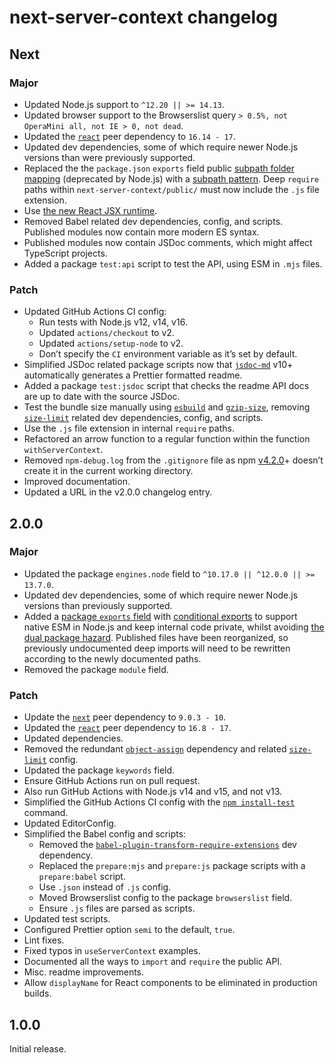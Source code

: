 # next-server-context changelog

## Next

### Major

- Updated Node.js support to `^12.20 || >= 14.13`.
- Updated browser support to the Browserslist query `> 0.5%, not OperaMini all, not IE > 0, not dead`.
- Updated the [`react`](https://npm.im/react) peer dependency to `16.14 - 17`.
- Updated dev dependencies, some of which require newer Node.js versions than were previously supported.
- Replaced the the `package.json` `exports` field public [subpath folder mapping](https://nodejs.org/api/packages.html#packages_subpath_folder_mappings) (deprecated by Node.js) with a [subpath pattern](https://nodejs.org/api/packages.html#packages_subpath_patterns). Deep `require` paths within `next-server-context/public/` must now include the `.js` file extension.
- Use [the new React JSX runtime](https://reactjs.org/blog/2020/09/22/introducing-the-new-jsx-transform.html).
- Removed Babel related dev dependencies, config, and scripts. Published modules now contain more modern ES syntax.
- Published modules now contain JSDoc comments, which might affect TypeScript projects.
- Added a package `test:api` script to test the API, using ESM in `.mjs` files.

### Patch

- Updated GitHub Actions CI config:
  - Run tests with Node.js v12, v14, v16.
  - Updated `actions/checkout` to v2.
  - Updated `actions/setup-node` to v2.
  - Don’t specify the `CI` environment variable as it’s set by default.
- Simplified JSDoc related package scripts now that [`jsdoc-md`](https://npm.im/jsdoc-md) v10+ automatically generates a Prettier formatted readme.
- Added a package `test:jsdoc` script that checks the readme API docs are up to date with the source JSDoc.
- Test the bundle size manually using [`esbuild`](https://npm.im/esbuild) and [`gzip-size`](https://npm.im/gzip-size), removing [`size-limit`](https://npm.im/size-limit) related dev dependencies, config, and scripts.
- Use the `.js` file extension in internal `require` paths.
- Refactored an arrow function to a regular function within the function `withServerContext`.
- Removed `npm-debug.log` from the `.gitignore` file as npm [v4.2.0](https://github.com/npm/npm/releases/tag/v4.2.0)+ doesn’t create it in the current working directory.
- Improved documentation.
- Updated a URL in the v2.0.0 changelog entry.

## 2.0.0

### Major

- Updated the package `engines.node` field to `^10.17.0 || ^12.0.0 || >= 13.7.0`.
- Updated dev dependencies, some of which require newer Node.js versions than previously supported.
- Added a [package `exports` field](https://nodejs.org/api/packages.html#packages_exports) with [conditional exports](https://nodejs.org/api/packages.html#packages_conditional_exports) to support native ESM in Node.js and keep internal code private, whilst avoiding [the dual package hazard](https://nodejs.org/api/packages.html#packages_dual_package_hazard). Published files have been reorganized, so previously undocumented deep imports will need to be rewritten according to the newly documented paths.
- Removed the package `module` field.

### Patch

- Update the [`next`](https://npm.im/next) peer dependency to `9.0.3 - 10`.
- Updated the [`react`](https://npm.im/react) peer dependency to `16.8 - 17`.
- Updated dependencies.
- Removed the redundant [`object-assign`](https://npm.im/object-assign) dependency and related [`size-limit`](https://npm.im/size-limit) config.
- Updated the package `keywords` field.
- Ensure GitHub Actions run on pull request.
- Also run GitHub Actions with Node.js v14 and v15, and not v13.
- Simplified the GitHub Actions CI config with the [`npm install-test`](https://docs.npmjs.com/cli/v7/commands/npm-install-test) command.
- Updated EditorConfig.
- Simplified the Babel config and scripts:
  - Removed the [`babel-plugin-transform-require-extensions`](https://npm.im/babel-plugin-transform-require-extensions) dev dependency.
  - Replaced the `prepare:mjs` and `prepare:js` package scripts with a `prepare:babel` script.
  - Use `.json` instead of `.js` config.
  - Moved Browserslist config to the package `browserslist` field.
  - Ensure `.js` files are parsed as scripts.
- Updated test scripts.
- Configured Prettier option `semi` to the default, `true`.
- Lint fixes.
- Fixed typos in `useServerContext` examples.
- Documented all the ways to `import` and `require` the public API.
- Misc. readme improvements.
- Allow `displayName` for React components to be eliminated in production builds.

## 1.0.0

Initial release.
